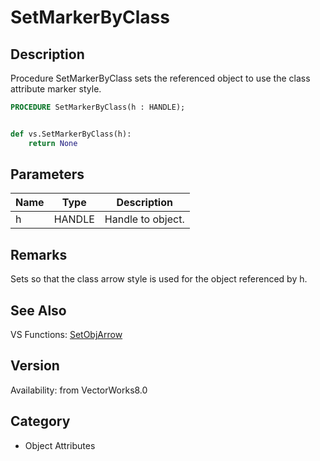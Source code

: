 # SetMarkerByClass

## Description
Procedure SetMarkerByClass sets the referenced object to use the class attribute marker style.

```pascal
PROCEDURE SetMarkerByClass(h : HANDLE);
```

```python

def vs.SetMarkerByClass(h):
    return None
```

## Parameters
|Name|Type|Description|
|---|---|---|
|h|HANDLE|Handle to object.|

## Remarks
Sets so that the class arrow style is used for the object referenced by h.

## See Also
VS Functions:
[SetObjArrow](SetObjArrow.md)

## Version
Availability: from VectorWorks8.0
## Category
* Object Attributes

